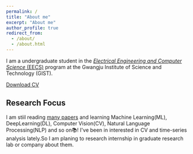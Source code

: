 ```yaml
---
permalink: /
title: "About me"
excerpt: "About me"
author_profile: true
redirect_from: 
  - /about/
  - /about.html
---
```


I am a undergraduate student in the [*Electrical Engineering and Computer Science* (EECS)](https://eecs.gist.ac.kr/eecs/index.do) program at the Gwangju Institute of Science and Technology (GIST). 

[Download CV](https://gimquokka.github.io/tba)

## Research Focus

I am stiil reading [many papers](https://docs.google.com/spreadsheets/d/1ReydKv47Uzqv8gUgTixhu1hDmkel9bEn31VDSBJg5r0/edit?usp=sharing) and learning Machine Learning(ML), DeepLearning(DL), Computer Vision(CV), Natural Language Processing(NLP) and  so on📚! I've been in interested in CV and time-series analysis lately.So I am planing to research internship in graduate research lab or company about them.

